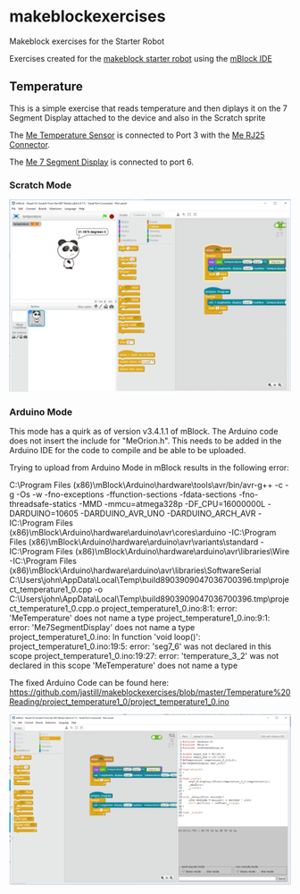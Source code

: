 # makeblockexercises
Makeblock exercises for the Starter Robot

Exercises created for the [makeblock starter robot](http://store.makeblock.com/starter-robot-kit) using the [mBlock IDE](http://www.mblock.cc/)

## Temperature
This is a simple exercise that reads temperature and then diplays it on the 7 Segment Display attached to the device and also in the Scratch sprite 

The [Me Temperature Sensor](http://store.makeblock.com/me-temperature-sensor-waterproof-ds18b20/) is connected to Port 3 with the [Me RJ25 Connector](http://store.makeblock.com/me-rj25-adapter).

The [Me 7 Segment Display](http://store.makeblock.com/me-7-segment-serial-display-red) is connected to port 6.

### Scratch Mode
![alt Scratch](https://raw.githubusercontent.com/jastill/makeblockexercises/master/images/ScratchMode.PNG)

### Arduino Mode
This mode has a quirk as of version v3.4.1.1 of mBlock. The Arduino code does not insert the include for "MeOrion.h". This needs to be added in the Arduino IDE for the code to compile and be able to be uploaded.

Trying to upload from Arduino Mode in mBlock results in the following error:

C:\Program Files (x86)\mBlock\Arduino\hardware\tools\avr/bin/avr-g++ -c -g -Os -w -fno-exceptions -ffunction-sections -fdata-sections -fno-threadsafe-statics -MMD -mmcu=atmega328p -DF_CPU=16000000L -DARDUINO=10605 -DARDUINO_AVR_UNO -DARDUINO_ARCH_AVR -IC:\Program Files (x86)\mBlock\Arduino\hardware\arduino\avr\cores\arduino -IC:\Program Files (x86)\mBlock\Arduino\hardware\arduino\avr\variants\standard -IC:\Program Files (x86)\mBlock\Arduino\hardware\arduino\avr\libraries\Wire -IC:\Program Files (x86)\mBlock\Arduino\hardware\arduino\avr\libraries\SoftwareSerial C:\Users\john\AppData\Local\Temp\build8903909047036700396.tmp\project_temperature1_0.cpp -o C:\Users\john\AppData\Local\Temp\build8903909047036700396.tmp\project_temperature1_0.cpp.o 
project_temperature1_0.ino:8:1: error: 'MeTemperature' does not name a type
project_temperature1_0.ino:9:1: error: 'Me7SegmentDisplay' does not name a type
project_temperature1_0.ino: In function 'void loop()':
project_temperature1_0.ino:19:5: error: 'seg7_6' was not declared in this scope
project_temperature1_0.ino:19:27: error: 'temperature_3_2' was not declared in this scope
'MeTemperature' does not name a type

The fixed Arduino Code can be found here:
https://github.com/jastill/makeblockexercises/blob/master/Temperature%20Reading/project_temperature1_0/project_temperature1_0.ino 

![alt Arduino](https://raw.githubusercontent.com/jastill/makeblockexercises/master/images/ArduinoMode.PNG)

